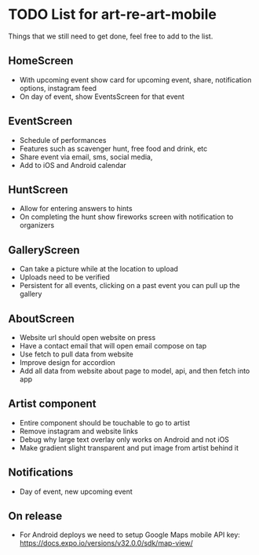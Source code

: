 # TODO List for art-re-art-mobile

Things that we still need to get done, feel free to add to the list.

## HomeScreen

- With upcoming event show card for upcoming event, share, notification options, instagram feed
- On day of event, show EventsScreen for that event

## EventScreen

- Schedule of performances
- Features such as scavenger hunt, free food and drink, etc
- Share event via email, sms, social media,
- Add to iOS and Android calendar

## HuntScreen

- Allow for entering answers to hints
- On completing the hunt show fireworks screen with notification to organizers

## GalleryScreen

- Can take a picture while at the location to upload
- Uploads need to be verified
- Persistent for all events, clicking on a past event you can pull up the gallery

## AboutScreen

- Website url should open website on press
- Have a contact email that will open email compose on tap
- Use fetch to pull data from website
- Improve design for accordion
- Add all data from website about page to model, api, and then fetch into app

## Artist component

- Entire component should be touchable to go to artist
- Remove instagram and website links
- Debug why large text overlay only works on Android and not iOS
- Make gradient slight transparent and put image from artist behind it

## Notifications

- Day of event, new upcoming event

## On release

- For Android deploys we need to setup Google Maps mobile API key:
  https://docs.expo.io/versions/v32.0.0/sdk/map-view/
